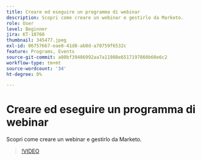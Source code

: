 ```yaml
---
title: Creare ed eseguire un programma di webinar
description: Scopri come creare un webinar e gestirlo da Marketo.
role: User
level: Beginner
jira: KT-10760
thumbnail: 345477.jpeg
exl-id: 06757667-eae0-41d8-ab0d-a70759f6532c
feature: Programs, Events
source-git-commit: a80bf39486992aa7a11988e6517197860b60e6c2
workflow-type: tm+mt
source-wordcount: '34'
ht-degree: 0%

---
```


# Creare ed eseguire un programma di webinar

Scopri come creare un webinar e gestirlo da Marketo.

>[!VIDEO](https://video.tv.adobe.com/v/345477/?quality=12&learn=on)
